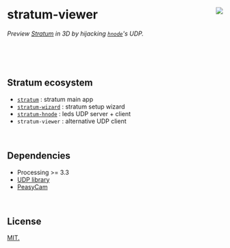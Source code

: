 # stratum-viewer [<img src="https://github.com/chevalvert.png?size=100" align="right">](http://chevalvert.fr/)

*Preview [Stratum](https://github.com/chevalvert/processing-stratum-simulator/) in 3D by hijacking [`hnode`](https://github.com/Hemisphere-Project/STRATUM)'s UDP.*

<br>
<br>
<br>

## Stratum ecosystem
- [`stratum`](https://github.com/chevalvert/stratum/) : stratum main app
- [`stratum-wizard`](https://github.com/chevalvert/stratum-wizard) : stratum setup wizard
- [`stratum-hnode`](https://github.com/Hemisphere-Project/STRATUM) : leds UDP server + client
- `stratum-viewer` : alternative UDP client

<br>

## Dependencies

- Processing >= 3.3
- [UDP library](https://ubaa.net/shared/processing/udp/)
- [PeasyCam](http://mrfeinberg.com/peasycam/)

<br>

## License
[MIT.](https://tldrlegal.com/license/mit-license)

